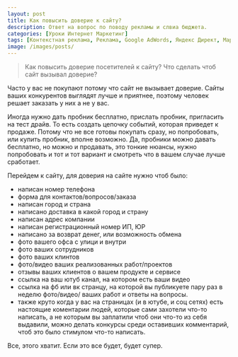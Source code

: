 ```yaml
---
layout: post
title: Как повысить доверие к сайту?
description: Ответ на вопрос по поводу рекламы и слвиа бюджета.
categories: [Уроки Интернет Маркетинг]
tags: [Контекстная реклама, Реклама, Google AdWords, Яндекс Директ, Маркетинг]
image: /images/posts/
---
```


<!-- <img src="{{ site.baseurl }}/images/posts/chto-delat-yesli-reklama-unichtozhayet-byudzhet-i-ne-prinosit-polzy.md"
alt="Как повысить доверие посетителей к сайту?" title="Пост про увеличение доверия к сайту">
-->
<blockquote>
Как повысить доверие посетителей к сайту? Что сделать чтоб сайт вызывал доверие?
</blockquote>


Часто у вас не покупают потому что сайт не вызывает доверие. Сайты ваших конкурентов выглядят лучше и приятнее, поэтому человек решает заказать у них а не у вас.

Иногда нужно дать пробник бесплатно, прислать пробник, пригласить на тест драйв. То есть создать цепочку событий, которая приведет к продаже. Потому что не все готовы покупать сразу, но попробовать, или купить пробник, вполне возможно. Да, пробники можно давать бесплатно, но можно и продавать, это тонкие нюансы, нужно попробовать и тот и тот вариант и смотреть что в вашем случае лучше сработает.


Перейдем к сайту, для доверия на сайте нужно чтоб было:
<ul>
<li>
написан номер телефона
</li><li>
форма для контактов/вопросов/заказа
</li><li>
написан город и страна
</li><li>
написано доставка в какой город и страну
</li><li>
написан адрес компании
</li><li>
написан регистрационный номер ИП, ЮР
</li><li>
написано за возврат денег, или возможность обмена
</li><li>
фото вашего офса с улици и внутри
</li><li>
фото ваших сотрудников
</li><li>
фото ваших клинтов
</li><li>
фото/видео ваших реализованных работ/проектов
</li><li>
отзывы ваших клиентов о вашем продукте и сервисе
</li><li>
ссылка на ваш ютуб канал, на котором есть ваши видео
</li><li>
ссылка на фб или вк странцу, на которой вы публикуете пару раз в неделю фото/видео/ ваших работ и ответы на вопросы.
</li><li>
также круто когда у вас на страницах (и в ютубе, и соц сетях) есть настоящие коментарии людей, которые сами захотели что-то написать, а не которым вы заплатили чтоб они что-то из себя выдавили, можно делать конкурсы среди оставивших комментарий, чтоб это было стимулом что-то написать.
</li>
</ul>

Все, этого хватит. Если это все будет, будет супер.
